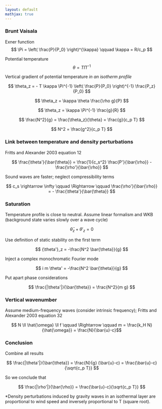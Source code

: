```yaml
---
layout: default
mathjax: true
---
```


### Brunt Vaisala

Exner function 
$$ \Pi  = \left( \frac{P}{P_0} \right)^{\kappa} \qquad \kappa = R/c_p $$

Potential temperature 
$$ \theta = T \Pi^{-1} $$

Vertical gradient of potential temperature *in an isotherm profile*

$$ \theta_z = - T \kappa \Pi^{-1}  \left( \frac{P}{P_0} \right)^{-1} \frac{P_z}{P_0} $$

$$ \theta_z = \kappa \theta \frac{\rho g}{P} $$

$$ \theta_z = \kappa \Pi^{-1} \frac{g}{R} $$

$$ \frac{N^2}{g} = \frac{\theta_z}{\theta} = \frac{g}{c_p T} $$

$$ N^2 = \frac{g^2}{c_p T} $$

### Link between temperature and density perturbations

Fritts and Alexander 2003 equation 12

$$ \frac{\theta'}{\bar{\theta}} = \frac{1}{c_s^2} \frac{P'}{\bar{\rho}} - \frac{\rho'}{\bar{\rho}} $$

Sound waves are faster; neglect compressibility terms

$$ c_s \rightarrow \infty \qquad \Rightarrow \qquad \frac{\rho'}{\bar{\rho}} = - \frac{\theta'}{\bar{\theta}} $$

### Saturation

Temperature profile is close to neutral. Assume linear formalism and WKB (background state varies slowly over a wave cycle)

$$ \bar{\theta}_z + {\theta'}_z = 0$$ 

Use definition of static stability on the first term

$$ {\theta'}_z = -\frac{N^2 \bar{\theta}}{g} $$

Inject a complex monochromatic Fourier mode

$$ i m \theta' = -\frac{N^2 \bar{\theta}}{g} $$ 

Put apart phase considerations

$$ \frac{|\theta'|}{\bar{\theta}} = \frac{N^2}{m g} $$ 

### Vertical wavenumber

Assume medium-frequency waves (consider intrinsic frequency); Fritts and Alexander 2003 equation 32

$$ N \ll \hat{\omega} \ll f \qquad \Rightarrow \qquad m = \frac{k_H N}{\hat{\omega}} = \frac{N}{\bar{u}-c}$$

### Conclusion

Combine all results

$$ \frac{|\theta'|}{\bar{\theta}} = \frac{N}{g} (\bar{u}-c) = \frac{\bar{u}-c}{\sqrt{c_p T}} $$

So we conclude that

$$ \frac{|\rho'|}{\bar{\rho}} = \frac{\bar{u}-c}{\sqrt{c_p T}} $$

*Density perturbations induced by gravity waves in an isothermal layer are proportional to wind speed and inversely proportional to T (square root).

